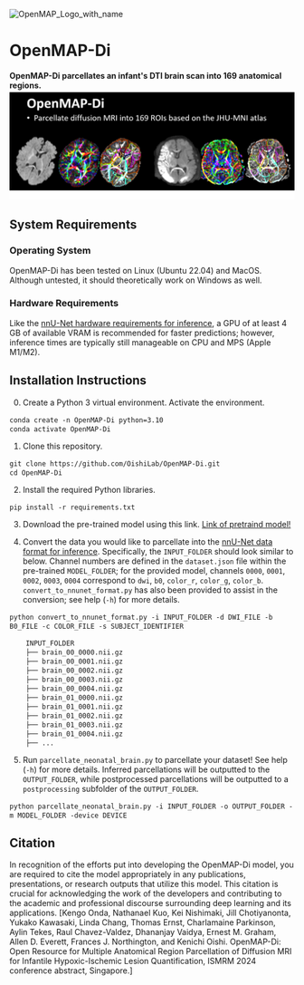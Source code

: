 ![OpenMAP_Logo_with_name](https://github.com/OishiLab/OpenMAP-T1/assets/64403395/9ce68146-eeb7-4ce0-bd49-73f1c7ded4d8)

# OpenMAP-Di
**OpenMAP-Di parcellates an infant's DTI brain scan into 169 anatomical regions.**
![OpenMAP-Di_figure](https://github.com/OishiLab/OpenMAP-Di/blob/main/OpenMAP-Di%20figure_v1.png)
## System Requirements
### Operating System
OpenMAP-Di has been tested on Linux (Ubuntu 22.04) and MacOS. Although untested, it should theoretically work on Windows as well.
### Hardware Requirements
Like the [nnU-Net hardware requirements for inference](https://github.com/MIC-DKFZ/nnUNet/blob/master/documentation/installation_instructions.md#hardware-requirements-for-inference), a GPU of at least 4 GB of available VRAM is recommended for faster predictions; however, inference times are typically still manageable on CPU and MPS (Apple M1/M2).

## Installation Instructions
0. Create a Python 3 virtual environment. Activate the environment.
```
conda create -n OpenMAP-Di python=3.10
conda activate OpenMAP-Di
```

1. Clone this repository.
```
git clone https://github.com/OishiLab/OpenMAP-Di.git
cd OpenMAP-Di
```

2. Install the required Python libraries.
```
pip install -r requirements.txt
```

3. Download the pre-trained model using this link. [Link of pretraind model!](https://forms.office.com/Pages/ResponsePage.aspx?id=OPSkn-axO0eAP4b4rt8N7Iz6VabmlEBIhG4j3FiMk75UNkxFRk5IRkY3MjJaNU9POUZBNlNQRzUxVy4u)

4. Convert the data you would like to parcellate into the [nnU-Net data format for inference](https://github.com/MIC-DKFZ/nnUNet/blob/master/documentation/dataset_format_inference.md). Specifically, the `INPUT_FOLDER` should look similar to below. Channel numbers are defined in the `dataset.json` file within the pre-trained `MODEL_FOLDER`; for the provided model, channels `0000`, `0001`, `0002`, `0003`, `0004` correspond to `dwi`, `b0`, `color_r`, `color_g`, `color_b`. `convert_to_nnunet_format.py` has also been provided to assist in the conversion; see help (`-h`) for more details.
```
python convert_to_nnunet_format.py -i INPUT_FOLDER -d DWI_FILE -b B0_FILE -c COLOR_FILE -s SUBJECT_IDENTIFIER
```
        INPUT_FOLDER
        ├── brain_00_0000.nii.gz
        ├── brain_00_0001.nii.gz
        ├── brain_00_0002.nii.gz
        ├── brain_00_0003.nii.gz
        ├── brain_00_0004.nii.gz
        ├── brain_01_0000.nii.gz
        ├── brain_01_0001.nii.gz
        ├── brain_01_0002.nii.gz
        ├── brain_01_0003.nii.gz
        ├── brain_01_0004.nii.gz
        ├── ...

5. Run `parcellate_neonatal_brain.py` to parcellate your dataset! See help (`-h`) for more details. Inferred parcellations will be outputted to the `OUTPUT_FOLDER`, while postprocessed parcellations will be outputted to a `postprocessing` subfolder of the `OUTPUT_FOLDER`.
```
python parcellate_neonatal_brain.py -i INPUT_FOLDER -o OUTPUT_FOLDER -m MODEL_FOLDER -device DEVICE
```

## Citation
In recognition of the efforts put into developing the OpenMAP-Di model, you are required to cite the model appropriately in any publications, presentations, or research outputs that utilize this model. This citation is crucial for acknowledging the work of the developers and contributing to the academic and professional discourse surrounding deep learning and its applications.
[Kengo Onda, Nathanael Kuo, Kei Nishimaki, Jill Chotiyanonta, Yukako Kawasaki, Linda Chang, Thomas Ernst, Charlamaine Parkinson, Aylin Tekes, Raul Chavez-Valdez, Dhananjay Vaidya, Ernest M. Graham, Allen D. Everett, Frances J. Northington, and Kenichi Oishi. OpenMAP-Di: Open Resource for Multiple Anatomical Region Parcellation of Diffusion MRI for Infantile Hypoxic-Ischemic Lesion Quantification, ISMRM 2024 conference abstract, Singapore.]
```
```
